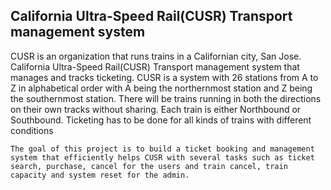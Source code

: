California Ultra-Speed Rail(CUSR) Transport management system
--------------------------------------------------------------


CUSR is an organization that runs trains in a Californian city, San Jose. California Ultra-Speed Rail(CUSR) Transport management system that manages and tracks ticketing. CUSR is a system with 26 stations from A to Z in alphabetical order with A being the northernmost station and Z being the southernmost station. There will be trains running in both the directions on their own tracks without sharing. Each train is either Northbound or Southbound. Ticketing has to be done for all kinds of trains with different conditions

	The goal of this project is to build a ticket booking and management system that efficiently helps CUSR with several tasks such as ticket search, purchase, cancel for the users and train cancel, train capacity and system reset for the admin.
